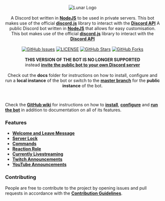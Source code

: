 <p align="center">
<img src="https://i.imgur.com/npWx6WS.png" alt="Lunar Logo">
<br><br>
A Discord bot written in <b><a href="https://nodejs.org">NodeJS</a></b> to be used in private servers. This bot makes use of the official <b><a href="https://github.com/discordjs/discord.js">discord.js</a></b> library to interact with the <b><a href="https://discordapp.com/developers/docs/intro">Discord API</a></b>
A public Discord bot written in <b><a href="https://nodejs.org">NodeJS</a></b> that allows for easy customisation. This bot makes use of the official <b><a href="https://github.com/discordjs/discord.js">discord.js</a></b> library to interact with the <b><a href="https://discordapp.com/developers/docs/intro">Discord API</a></b>
<br><br>
<a href="https://github.com/maikdevries/Lunar/issues"><img src="https://img.shields.io/github/issues/maikdevries/Lunar?color=233a54&style=flat-square" alt="GitHub Issues"></a>
<a href="https://github.com/maikdevries/Lunar/blob/master/LICENSE"><img src="https://img.shields.io/github/license/maikdevries/Lunar?color=233a54&style=flat-square" alt="LICENSE"></a>
<a href="https://github.com/maikdevries/Lunar/stargazers"><img src="https://img.shields.io/github/stars/maikdevries/Lunar?color=233a54&style=flat-square" alt="GitHub Stars"></a>
<a href="https://github.com/maikdevries/Lunar/network/members"><img src="https://img.shields.io/github/forks/maikdevries/Lunar?color=233a54&style=flat-square" alt="GitHub Forks"></a>
<br><br>
<b>THIS VERSION OF THE BOT IS NO LONGER SUPPORTED</b>
<br>instead <b><a href="https://lunar.marvonon.com">invite the public bot to your own Discord server</a></b><br>
<br>
Check out the <b>docs</b> folder for instructions on how to install, configure and run a <b>local instance</b> of the bot or switch to the <b><a href="https://github.com/maikdevries/Lunar/tree/master">master branch</a></b> for the <b>public instance</b> of the bot.
</p>
<br>

Check the **[GitHub wiki](https://github.com/maikdevries/Lunar/wiki)** for instructions on how to **[install](https://github.com/maikdevries/Lunar/wiki/Installation)**, **[configure](https://github.com/maikdevries/Lunar/wiki/Configuring-the-bot)** and **[run the bot](https://github.com/maikdevries/Lunar/wiki/Running-the-bot)** in addition to documentation on all of its features.

### Features
* **[Welcome and Leave Message](https://github.com/maikdevries/Lunar/blob/local/docs/Welcome-and-Leave-Message.md)**
* **[Server Lock](https://github.com/maikdevries/Lunar/blob/local/docs/Server-Lock.md)**
* **[Commands](https://github.com/maikdevries/Lunar/blob/local/docs/Commands.md)**
* **[Reaction Role](https://github.com/maikdevries/Lunar/blob/local/docs/Reaction-Role.md)**
* **[Currently Livestreaming](https://github.com/maikdevries/Lunar/blob/local/docs/Currently-Livestreaming.md)**
* **[Twitch Announcements](https://github.com/maikdevries/Lunar/blob/local/docs/Twitch-Announcements.md)**
* **[YouTube Announcements](https://github.com/maikdevries/Lunar/blob/local/docs/YouTube-Announcements.md)**

### Contributing
People are free to contribute to the project by opening issues and pull requests in accordance with the **[Contribution Guidelines](https://github.com/maikdevries/Lunar/blob/master/.github/CONTRIBUTING.md)**.
